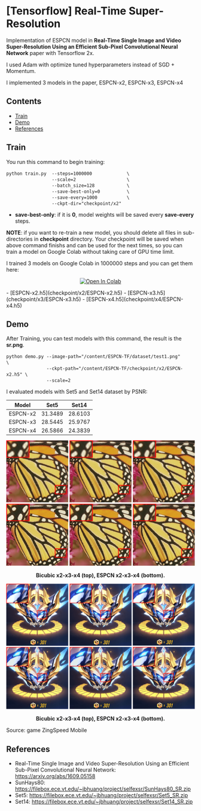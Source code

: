 # [Tensorflow] Real-Time Super-Resolution 

Implementation of ESPCN model in **Real-Time Single Image and Video Super-Resolution Using an Efficient Sub-Pixel Convolutional Neural Network** paper with Tensorflow 2x. 

I used Adam with optimize tuned hyperparameters instead of SGD + Momentum. 

I implemented 3 models in the paper, ESPCN-x2, ESPCN-x3, ESPCN-x4 


## Contents
- [Train](#train)
- [Demo](#demo)
- [References](#references)


## Train
You run this command to begin training:
```
python train.py  --steps=1000000             \
                 --scale=2                   \
                 --batch_size=128            \
                 --save-best-only=0          \
                 --save-every=1000           \
                 --ckpt-dir="checkpoint/x2"  
```
- **save-best-only**: if it is **0**, model weights will be saved every **save-every** steps.


**NOTE**: if you want to re-train a new model, you should delete all files in sub-directories in **checkpoint** directory. Your checkpoint will be saved when above command finishs and can be used for the next times, so you can train a model on Google Colab without taking care of GPU time limit.

I trained 3 models on Google Colab in 1000000 steps and you can get them here:
<div align="center">

[![Open In Colab](https://colab.research.google.com/assets/colab-badge.svg)](https://colab.research.google.com/drive/1Z2CHYJvC_bs8-_CnGDwWv-Bg8ShzjDJE?usp=sharing)

</div>
- [ESPCN-x2.h5](checkpoint/x2/ESPCN-x2.h5)
- [ESPCN-x3.h5](checkpoint/x3/ESPCN-x3.h5)
- [ESPCN-x4.h5](checkpoint/x4/ESPCN-x4.h5)



## Demo 
After Training, you can test models with this command, the result is the **sr.png**.
```
python demo.py --image-path="/content/ESPCN-TF/dataset/test1.png"        \
               --ckpt-path="/content/ESPCN-TF/checkpoint/x2/ESPCN-x2.h5" \
               --scale=2
```

I evaluated models with Set5 and Set14 dataset by PSNR:

<div align="center">

|   Model  |  Set5   |  Set14  |
|:--------:|:-------:|:-------:|
| ESPCN-x2 | 31.3489 | 28.6103 |
| ESPCN-x3 | 28.5445 | 25.9767 |
| ESPCN-x4 | 26.5866 | 24.3839 |

</div>

<div align="center">
  <img src="./README/test1-x234-min.png" width="1000">  
  <p><strong>Bicubic x2-x3-x4 (top), ESPCN x2-x3-x4 (bottom).</strong></p>

  <img src="./README/test2-x234-min.png" width="1000">  
  <p><strong>Bicubic x2-x3-x4 (top), ESPCN x2-x3-x4 (bottom).</strong></p>
</div>
Source: game ZingSpeed Mobile

## References
- Real-Time Single Image and Video Super-Resolution Using an Efficient Sub-Pixel Convolutional Neural Network: https://arxiv.org/abs/1609.05158
- SunHays80: https://filebox.ece.vt.edu/~jbhuang/project/selfexsr/SunHays80_SR.zip
- Set5: https://filebox.ece.vt.edu/~jbhuang/project/selfexsr/Set5_SR.zip
- Set14: https://filebox.ece.vt.edu/~jbhuang/project/selfexsr/Set14_SR.zip
